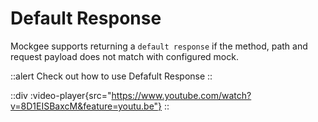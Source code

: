 # Default Response

Mockgee supports returning a `default response` if the method, path and request payload does not match with configured mock.

::alert
Check out how to use Defafult Response
::

::div
  :video-player{src="https://www.youtube.com/watch?v=8D1EISBaxcM&feature=youtu.be"}
::
